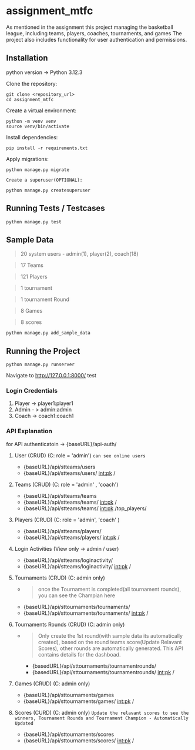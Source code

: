 # assignment_mtfc

As mentioned in the assignment this project managing the basketball league, including teams, players, coaches, tournaments, and games The project also includes functionality for user authentication and permissions.

## Installation 
 python version -> Python 3.12.3 


Clone the repository:
```
git clone <repository_url>
cd assignment_mtfc
```

Create a virtual environment:
```
python -m venv venv
source venv/bin/activate 
```

Install dependencies:
```
pip install -r requirements.txt
```

Apply migrations:
```
python manage.py migrate
```


`Create a superuser(OPTIONAL):`
```
python manage.py createsuperuser
```


## Running Tests / Testcases 
```
python manage.py test
```

## Sample Data
> 20 system users - admin(1), player(2), coach(18)

> 17 Teams

> 121 Players

> 1 tournament 

> 1 tournament Round

> 8 Games 

> 8 scores


```
python manage.py add_sample_data

```


## Running the Project
```
python manage.py runserver
```



Navigate to http://127.0.0.1:8000/ test


### Login Credentials 

1. Player -> player1:player1
2. Admin - > admin:admin
3. Coach -> coach1:coach1

### API Explanation 

for API authenticatoin -> {baseURL}/api-auth/
 
 1. User (CRUD) (C: role = 'admin') `can see online users`
    - {baseURL}/api/stteams/users
    - {baseURL}/api/stteams/users/ <int:pk> /

 2. Teams (CRUD) (C: role = 'admin' , 'coach')
    - {baseURL}/api/stteams/teams
    - {baseURL}/api/stteams/teams/ <int:pk> /
    - {baseURL}/api/stteams/teams/ <int:pk> /top_players/

 3. Players (CRUD)  (C: role = 'admin', 'coach' )   
    - {baseURL}/api/stteams/players/
    - {baseURL}/api/stteams/players/ <int:pk> /

 4. Login Activities  (View only -> admin / user)
    -  {baseURL}/api/stteams/loginactivity/
    -  {baseURL}/api/stteams/loginactivity/ <int:pk> /


 5. Tournaments (CRUD) (C: admin only)
     - > once the Tournament is completed(all tournament rounds), you can see the Champian here
    -  {baseURL}/api/sttournaments/tournaments/
    -  {baseURL}/api/sttournaments/tournaments/ <int:pk> /

 6. Tournaments Rounds (CRUD) (C: admin only)  
    - > Only create the 1st round(with sample data its automatically created), based on the round teams score(Update Relavant Scores), other rounds are automatically generated. This API contains details for the dashboad.

        -  {basedURL}/api/sttournaments/tournamentrounds/
        -  {basedURL}/api/sttournaments/tournamentrounds/ <int:pk> /

 7. Games (CRUD) (C: admin only)
    -  {baseURL}/api/sttournaments/games
    -  {baseURL}/api/sttournaments/games/ <int:pk> /

 8. Scores (CURD) (C: admin only)  `Update the relavant scores to see the winners, Tournament Rounds and Tournament Champion - Automatically Updated`
    -  {baseURL}/api/sttournaments/scores
    -  {baseURL}/api/sttournaments/scores/ <int:pk> /






